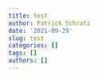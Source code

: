 ```yaml
---
title: test
author: Patrick Schratz
date: '2021-09-29'
slug: test
categories: []
tags: []
authors: []
---
```

